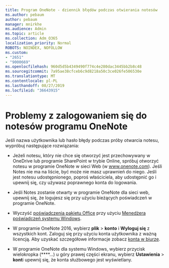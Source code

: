 ```yaml
---
title: Program OneNote - dziennik błędów podczas otwierania notesów
ms.author: pebaum
author: pebaum
manager: mnirkhe
ms.audience: Admin
ms.topic: article
ms.collection: Adm_O365
localization_priority: Normal
ROBOTS: NOINDEX, NOFOLLOW
ms.custom:
- "2651"
- "9000669"
ms.openlocfilehash: 960d5d5b4349490f774c4e280dac3445bb2b8c48
ms.sourcegitcommit: 7a95ae38cfceb6c9d8218a50c3ce026fe506530e
ms.translationtype: MT
ms.contentlocale: pl-PL
ms.lasthandoff: 08/27/2019
ms.locfileid: "36643915"
---
```

# <a name="issues-signing-in-to-onenote-notebooks"></a>Problemy z zalogowaniem się do notesów programu OneNote

Jeśli nazwa użytkownika lub hasło błędy podczas próby otwarcia notesu, wypróbuj następujące rozwiązania:

- Jeżeli notesu, który nie chce się otworzyć jest przechowywany w OneDrive lub programie SharePoint w trybie Online, spróbuj otworzyć notesu w programie OneNote w sieci Web (w www.onenote.com). Jeśli Notes nie ma na liście, być może nie masz uprawnień do niego. Jeśli jest notesu udostępnionego, poproś właściciela, aby udostępnić go i upewnij się, czy używasz poprawnego konta do logowania.

- Jeśli Notes zostanie otwarty w programie OneNote dla sieci web, upewnij się, że logujesz się przy użyciu bieżących poświadczeń w programie OneNote. 

- Wyczyść [poświadczenia pakietu Office](https://docs.microsoft.com/office/troubleshoot/error-messages/another-account-already-signed-in#step-3-clear-cached-credentials-on-the-computer) przy użyciu [Menedżera poświadczeń systemu Windows](https://support.microsoft.com/help/4026814/windows-accessing-credential-manager).

- W programie OneNote 2016, wybierz **plik** > **konto** i **Wyloguj się** z wszystkich kont. Zaloguj się przy użyciu konta użytkownika z ważną licencją. Aby uzyskać szczegółowe informacje zobacz [konta w biurze](https://support.office.com/article/accounts-in-office-628ea040-f265-49de-b986-be09c3ebf8a9).

- W programie OneNote dla systemu Windows, wybierz przycisk wielokropka (****...) u góry prawej części ekranu, wybierz **Ustawienia** > **kont**i upewnij się, że konta służbowego jest wyświetlany.